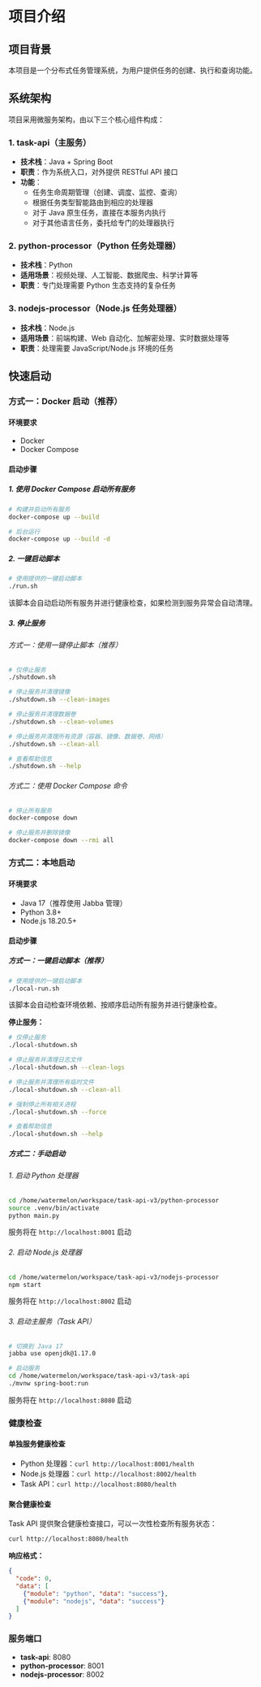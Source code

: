# 项目介绍
## 项目背景
本项目是一个分布式任务管理系统，为用户提供任务的创建、执行和查询功能。

## 系统架构

项目采用微服务架构，由以下三个核心组件构成：

### 1. task-api（主服务）
- **技术栈**：Java + Spring Boot
- **职责**：作为系统入口，对外提供 RESTful API 接口
- **功能**：
  - 任务生命周期管理（创建、调度、监控、查询）
  - 根据任务类型智能路由到相应的处理器
  - 对于 Java 原生任务，直接在本服务内执行
  - 对于其他语言任务，委托给专门的处理器执行

### 2. python-processor（Python 任务处理器）
- **技术栈**：Python
- **适用场景**：视频处理、人工智能、数据爬虫、科学计算等
- **职责**：专门处理需要 Python 生态支持的复杂任务

### 3. nodejs-processor（Node.js 任务处理器）
- **技术栈**：Node.js
- **适用场景**：前端构建、Web 自动化、加解密处理、实时数据处理等
- **职责**：处理需要 JavaScript/Node.js 环境的任务

## 快速启动

### 方式一：Docker 启动（推荐）

#### 环境要求
- Docker
- Docker Compose

#### 启动步骤

##### 1. 使用 Docker Compose 启动所有服务
```bash
# 构建并启动所有服务
docker-compose up --build

# 后台运行
docker-compose up --build -d
```

##### 2. 一键启动脚本
```bash
# 使用提供的一键启动脚本
./run.sh
```
该脚本会自动启动所有服务并进行健康检查，如果检测到服务异常会自动清理。

##### 3. 停止服务

###### 方式一：使用一键停止脚本（推荐）

```bash
# 仅停止服务
./shutdown.sh

# 停止服务并清理镜像
./shutdown.sh --clean-images

# 停止服务并清理数据卷
./shutdown.sh --clean-volumes

# 停止服务并清理所有资源（容器、镜像、数据卷、网络）
./shutdown.sh --clean-all

# 查看帮助信息
./shutdown.sh --help
```

###### 方式二：使用 Docker Compose 命令

```bash
# 停止所有服务
docker-compose down

# 停止服务并删除镜像
docker-compose down --rmi all
```

### 方式二：本地启动

#### 环境要求
- Java 17（推荐使用 Jabba 管理）
- Python 3.8+
- Node.js 18.20.5+

#### 启动步骤

##### 方式一：一键启动脚本（推荐）

```bash
# 使用提供的一键启动脚本
./local-run.sh
```
该脚本会自动检查环境依赖、按顺序启动所有服务并进行健康检查。

**停止服务：**
```bash
# 仅停止服务
./local-shutdown.sh

# 停止服务并清理日志文件
./local-shutdown.sh --clean-logs

# 停止服务并清理所有临时文件
./local-shutdown.sh --clean-all

# 强制停止所有相关进程
./local-shutdown.sh --force

# 查看帮助信息
./local-shutdown.sh --help
```

##### 方式二：手动启动

###### 1. 启动 Python 处理器
```bash
cd /home/watermelon/workspace/task-api-v3/python-processor
source .venv/bin/activate
python main.py
```
服务将在 `http://localhost:8001` 启动

###### 2. 启动 Node.js 处理器
```bash
cd /home/watermelon/workspace/task-api-v3/nodejs-processor
npm start
```
服务将在 `http://localhost:8002` 启动

###### 3. 启动主服务（Task API）
```bash
# 切换到 Java 17
jabba use openjdk@1.17.0

# 启动服务
cd /home/watermelon/workspace/task-api-v3/task-api
./mvnw spring-boot:run
```
服务将在 `http://localhost:8080` 启动

### 健康检查

#### 单独服务健康检查
- Python 处理器：`curl http://localhost:8001/health`
- Node.js 处理器：`curl http://localhost:8002/health`
- Task API：`curl http://localhost:8080/health`

#### 聚合健康检查
Task API 提供聚合健康检查接口，可以一次性检查所有服务状态：
```bash
curl http://localhost:8080/health
```

**响应格式：**
```json
{
  "code": 0,
  "data": [
    {"module": "python", "data": "success"},
    {"module": "nodejs", "data": "success"}
  ]
}
```

### 服务端口
- **task-api**: 8080
- **python-processor**: 8001
- **nodejs-processor**: 8002
